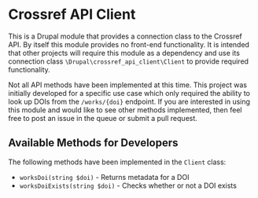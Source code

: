 # Crossref API Client
This is a Drupal module that provides a connection class to the Crossref API.
By itself this module provides no front-end functionality. It is intended that
other projects will require this module as a dependency and use its connection
class ```\Drupal\crossref_api_client\Client``` to provide required
functionality.

Not all API methods have been implemented at this time. This project was
initially developed for a specific use case which only required the ability to
look up DOIs from the ```/works/{doi}``` endpoint. If you are interested in
using this module and would like to see other methods implemented, then feel
free to post an issue in the queue or submit a pull request.

## Available Methods for Developers
The following methods have been implemented in the ```Client``` class:
* ```worksDoi(string $doi)``` - Returns metadata for a DOI
* ```worksDoiExists(string $doi)``` - Checks whether or not a DOI exists

